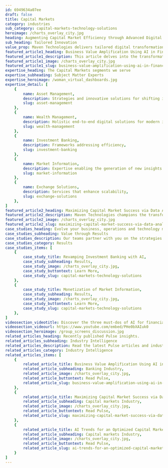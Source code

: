 ```yaml
---
id: 6949634a07ee
draft: false
title: Capital Markets
category: industries
sub_category: capital-markets-technology-solutions
heroimage: /charts_overlay_city.jpg
heading: Augmenting Capital Market Efficiency through Advanced Digital Solutions
sub_heading: Tailored Innovation
value_prop: Maven Technologies delivers tailored digital transformation strategies for capital markets, driving flexibility, profitability, and customer loyalty. Leveraging our robust expertise across asset and wealth management, investment banking, and market information, we offer innovative solutions aimed at operational efficiency, regulatory compliance, and monetizing data. Embrace your digital future with Maven, unlocking productivity in the modern world, and see the business benefit of elite technologies implemented by experienced professionals.
featured_article1_heading: Business Value Amplification Using AI in Finance
featured_article1_description: This article delves into the transformative impact of Artificial Intelligence (AI) on the finance industry, emphasizing how AI enhances decision-making, operational efficiency, and profitability. It discusses the benefits of using AI in risk assessment, predictive analytics, and customer personalization, as well as the automation of labor-intensive tasks. The piece also addresses potential challenges like data security and the need for skilled AI management, proposing strategic solutions to overcome them. Ultimately, the article positions AI as a crucial driver for tech-led growth and sustainable value creation in finance.
featured_article1_image: /charts_overlay_city.jpg
featured_article1_slug: business-value-amplification-using-ai-in-finance
expertise_heading: The Capital Markets segments we serve
expertise_subheading: Subject Matter Experts
expertise_heroimage: /woman_virtual_dashboards.jpg
expertise_detail: [
	{
		name: Asset Management,
		description: Strategies and innovative solutions for shifting investor demands.,
		slug: asset-management
	},
	{
		name: Wealth Management,
		description: Holistic end-to-end digital solutions for modern investing.,
		slug: wealth-management
	},
	{
		name: Investment Banking,
		description: Frameworks addressing efficiency,
		slug: investment-banking
	},
	{
		name: Market Information,
		description: Expertise enabling the generation of new insights for clients.,
		slug: market-information
	},
	{
		name: Exchange Solutions,
		description: Services that enhance scalability,
		slug: exchange-solutions
	},
]
featured_article2_heading: Maximizing Capital Market Success via Data Analytics
featured_article2_description: Maven Technologies champions the transformative power of data analytics, AI, and machine learning in capital markets, offering businesses a strategic advantage through informed decisions and accurate market trend predictions. In an insightful article, we explore the importance of leveraging these advanced technologies to enhance investment strategies and operations for better profitability and risk mitigation. Maven's expertise showcases the capability to navigate the complexities of financial landscapes by turning data into actionable intelligence, fostering growth and driving success in the highly competitive realm of capital markets.
featured_article2_image: /charts_overlay_city.jpg
featured_article2_slug: maximizing-capital-market-success-via-data-analytics
case_studies_heading: Evolve your business, operations and technology models.
case_studies_subheading: Value through Results
case_studies_description: Our teams partner with you on the strategies and solutions to transform your company.
case_studies_category: Results
case_studies_items: [
	{
		case_study_title: Revamping Investment Banking with AI,
		case_study_subheading: Results,
		case_study_image: /charts_overlay_city.jpg,
		case_study_buttontext: Learn More,
		case_study_slug: capital-markets-technology-solutions
	},
	{
		case_study_title: Monetization of Market Information,
		case_study_subheading: Results,
		case_study_image: /charts_overlay_city.jpg,
		case_study_buttontext: Learn More,
		case_study_slug: capital-markets-technology-solutions
	},
]
videosection_videotitle: Discover the three must-dos of AI for financial institutions
videosection_videourl: https://www.youtube.com/embed/PHe0bXAIuk0
videosection_heroimage: /group_screens_discussion.jpg
related_articles_heading: Recently published Pulse insights.
related_articles_subheading: Industry Intelligence
related_articles_description: Read the latest Pulse articles and industry insights.
related_articles_category: Industry Intelligence
related_articles_items: [
	{
		related_article_title: Business Value Amplification Using AI in Finance,
		related_article_subheading: Banking Industry,
		related_article_image: /charts_overlay_city.jpg,
		related_article_buttontext: Read Pulse,
		related_article_slug: business-value-amplification-using-ai-in-finance,
	},
	{
		related_article_title: Maximizing Capital Market Success via Data Analytics,
		related_article_subheading: Capital markets Industry,
		related_article_image: /charts_overlay_city.jpg,
		related_article_buttontext: Read Pulse,
		related_article_slug: maximizing-capital-market-success-via-data-analytics,
	},
	{
		related_article_title: AI Trends for an Optimized Capital Market,
		related_article_subheading: Capital markets Industry,
		related_article_image: /charts_overlay_city.jpg,
		related_article_buttontext: Read Pulse,
		related_article_slug: ai-trends-for-an-optimized-capital-market,
	}
]
---
```

